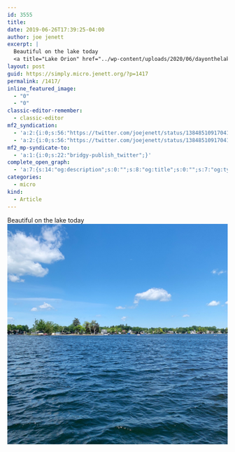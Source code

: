 ```yaml
---
id: 3555
title: 
date: 2019-06-26T17:39:25-04:00
author: joe jenett
excerpt: |
  Beautiful on the lake today
  <a title="Lake Orion" href="../wp-content/uploads/2020/06/dayonthelake.jpg"><img class="alignnone size-full wp-image-1415" src="../wp-content/uploads/2020/06/dayonthelake.jpg" alt="" width="2826" height="2826" /></a>
layout: post
guid: https://simply.micro.jenett.org/?p=1417
permalink: /1417/
inline_featured_image:
  - "0"
  - "0"
classic-editor-remember:
  - classic-editor
mf2_syndication:
  - 'a:2:{i:0;s:56:"https://twitter.com/joejenett/status/1384851091704143873";i:1;s:56:"https://twitter.com/joejenett/status/1143997238395490304";}'
  - 'a:2:{i:0;s:56:"https://twitter.com/joejenett/status/1384851091704143873";i:1;s:56:"https://twitter.com/joejenett/status/1143997238395490304";}'
mf2_mp-syndicate-to:
  - 'a:1:{i:0;s:22:"bridgy-publish_twitter";}'
complete_open_graph:
  - 'a:7:{s:14:"og:description";s:0:"";s:8:"og:title";s:0:"";s:7:"og:type";s:0:"";s:12:"twitter:card";s:7:"summary";s:15:"twitter:creator";s:0:"";s:19:"twitter:description";s:0:"";s:8:"og:image";s:0:"";}'
categories:
  - micro
kind:
  - Article
---
```

Beautiful on the lake today<br />[<img loading="lazy" class="alignnone size-full wp-image-1415" src="../wp-content/uploads/2020/06/dayonthelake-scaled-1.jpg" alt="" />](../wp-content/uploads/2020/06/dayonthelake-scaled-1.jpg "Lake Orion")